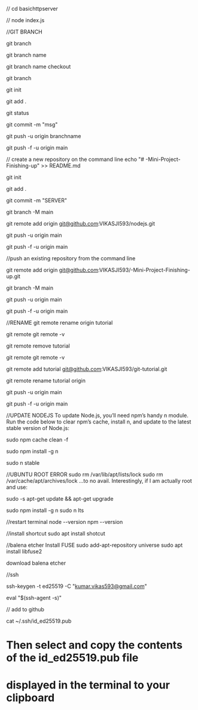 //    cd basichttpserver

//    node index.js







//GIT BRANCH

git branch

git branch name

git branch name checkout

git branch

git init

git add .

git status

git commit -m "msg"

git push -u origin branchname

git push -f -u origin main





// create a new repository on the command line echo "# -Mini-Project-Finishing-up" >> README.md

git init

git add .

git commit -m "SERVER"

git branch -M main

git remote add origin git@github.com:VIKASJI593/nodejs.git

git push -u origin main

git push -f -u origin main 







//push an existing repository from the command line

git remote add origin git@github.com:VIKASJI593/-Mini-Project-Finishing-up.git

git branch -M main

git push -u origin main

git push -f -u origin main










//RENAME git remote rename origin tutorial

git remote git remote -v 

git remote remove tutorial 

git remote git remote -v 

git remote add tutorial git@github.com:VIKASJI593/git-tutorial.git

git remote rename tutorial origin

git push -u origin main

git push -f -u origin main






//UPDATE NODEJS
To update Node.js, you’ll need npm’s handy n module. Run the code below to clear npm’s cache, install n, and update to the latest stable version of Node.js:

sudo npm cache clean -f

sudo npm install -g n

sudo n stable







//UBUNTU ROOT ERROR
sudo rm /var/lib/apt/lists/lock sudo rm /var/cache/apt/archives/lock ...to no avail. Interestingly, if I am actually root and use:

sudo -s apt-get update && apt-get upgrade

sudo npm install -g n sudo n lts 

//restart terminal node --version npm --version






//install shortcut 
sudo apt install shotcut





//balena etcher Install FUSE
sudo add-apt-repository universe sudo apt install libfuse2

download balena etcher














//ssh

ssh-keygen -t ed25519 -C "kumar.vikas593@gmail.com"


eval "$(ssh-agent -s)"

// add to github

cat ~/.ssh/id_ed25519.pub
  # Then select and copy the contents of the id_ed25519.pub file
  # displayed in the terminal to your clipboard












